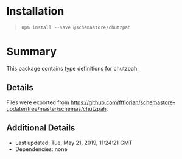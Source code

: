 # Installation
> `npm install --save @schemastore/chutzpah`

# Summary
This package contains type definitions for chutzpah.

## Details
Files were exported from https://github.com/ffflorian/schemastore-updater/tree/master/schemas/chutzpah.

## Additional Details
* Last updated: Tue, May 21, 2019, 11:24:21 GMT
* Dependencies: none
